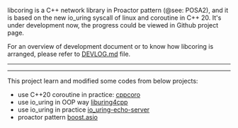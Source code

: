 libcoring is a C++ network library in Proactor pattern (@see: POSA2), and it is based on the new io_uring syscall of
linux and coroutine in C++ 20. It's under development now, the progress could be viewed in Github project page.

For an overview of development document or to know how libcoring is arranged, please refer to [DEVLOG.md](./DEVLOG.md)
file.

---
---
This project learn and modified some codes from below projects:

- use C++20 coroutine in practice: [cppcoro](https://github.com/lewissbaker/cppcoro)
- use io_uring in OOP way [liburing4cpp](https://github.com/CarterLi/liburing4cpp)
- use io_uring in practice [io_uring-echo-server](https://github.com/frevib/io_uring-echo-server)
- proactor pattern [boost.asio](https://www.boost.org/doc/libs/1_78_0/doc/html/boost_asio.html)